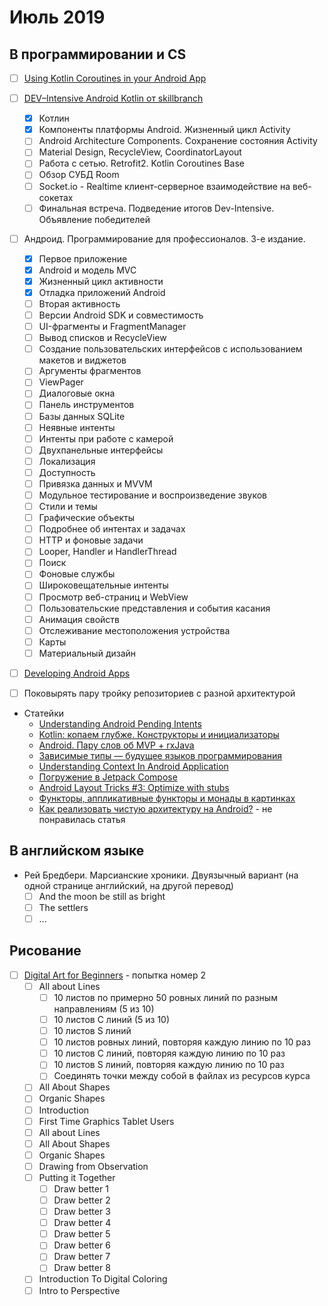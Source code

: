 # Июль 2019

## В программировании и CS

- [ ] [Using Kotlin Coroutines in your Android App](https://codelabs.developers.google.com/codelabs/kotlin-coroutines/index.html#0)

- [ ] [DEV–Intensive Android Kotlin от skillbranch](https://skill-branch.ru/dev-intensive-2019)
  - [x] Котлин
  - [x] Компоненты платформы Android. Жизненный цикл Activity
  - [ ] Android Architecture Components. Сохранение состояния Activity
  - [ ] Material Design, RecycleView, CoordinatorLayout 
  - [ ] Работа с сетью. Retrofit2. Kotlin Coroutines Base
  - [ ] Обзор СУБД Room 
  - [ ] Socket.io - Realtime клиент-серверное взаимодействие на веб-сокетах 
  - [ ] Финальная встреча. Подведение итогов Dev-Intensive. Объявление победителей 

- [ ] Андроид. Программирование для профессионалов. 3-е издание.
  - [x] Первое приложение
  - [x] Android и модель MVC
  - [x] Жизненный цикл активности
  - [x] Отладка приложений Android
  - [ ] Вторая активность
  - [ ] Версии Android SDK и совместимость
  - [ ] UI-фрагменты и FragmentManager
  - [ ] Вывод списков и RecycleView
  - [ ] Создание пользовательских интерфейсов с использованием макетов и виджетов
  - [ ] Аргументы фрагментов
  - [ ] ViewPager
  - [ ] Диалоговые окна
  - [ ] Панель инструментов
  - [ ] Базы данных SQLite
  - [ ] Неявные интенты
  - [ ] Интенты при работе с камерой
  - [ ] Двухпанельные интерфейсы
  - [ ] Локализация
  - [ ] Доступность
  - [ ] Привязка данных и MVVM
  - [ ] Модульное тестирование и воспроизведение звуков
  - [ ] Стили и темы
  - [ ] Графические объекты
  - [ ] Подробнее об интентах и задачах
  - [ ] HTTP и фоновые задачи
  - [ ] Looper, Handler и HandlerThread
  - [ ] Поиск
  - [ ] Фоновые службы
  - [ ] Широковещательные интенты
  - [ ] Просмотр веб-страниц и WebView
  - [ ] Пользовательские представления и события касания
  - [ ] Анимация свойств
  - [ ] Отслеживание местоположения устройства
  - [ ] Карты
  - [ ] Материальный дизайн

- [ ] [Developing Android Apps](https://www.udacity.com/course/new-android-fundamentals--ud851)
- [ ] Поковырять пару тройку репозиториев с разной архитектурой

- Статейки
  - [Understanding Android Pending Intents](http://codetheory.in/android-pending-intents/)
  - [Kotlin: копаем глубже. Конструкторы и инициализаторы](https://habr.com/ru/company/funcorp/blog/425943/)
  - [Android. Пару слов об MVP + rxJava](https://habr.com/ru/post/252903/)
  - [Зависимые типы — будущее языков программирования](https://habr.com/ru/company/piter/blog/432416/)
  - [Understanding Context In Android Application](https://blog.mindorks.com/understanding-context-in-android-application-330913e32514)
  - [Погружение в Jetpack Compose](https://habr.com/ru/company/otus/blog/458106/)
  - [Android Layout Tricks #3: Optimize with stubs](https://android-developers.googleblog.com/2009/03/android-layout-tricks-3-optimize-with.html)
  - [Функторы, аппликативные функторы и монады в картинках](https://habr.com/ru/post/183150/)
  - [Как реализовать чистую архитектуру на Android?](https://habr.com/ru/post/459402/) - не понравилась статья

## В английском языке

- Рей Бредбери. Марсианские хроники. Двуязычный вариант (на одной странице английский, на другой перевод)
  - [ ] And the moon be still as bright
  - [ ] The settlers
  - [ ] ...

## Рисование

- [ ] [Digital Art for Beginners](https://www.udemy.com/digital-art-101-from-beginner-to-pro) - попытка номер 2
  - [ ] All about Lines
    - [ ] 10 листов по примерно 50 ровных линий по разным направлениям (5 из 10)
    - [ ] 10 листов C линий (5 из 10)
    - [ ] 10 листов S линий
    - [ ] 10 листов ровных линий, повторяя каждую линию по 10 раз
    - [ ] 10 листов C линий, повторяя каждую линию по 10 раз
    - [ ] 10 листов S линий, повторяя каждую линию по 10 раз
    - [ ] Соединять точки между собой в файлах из ресурсов курса
  - [ ] All About Shapes
  - [ ] Organic Shapes
  - [ ] Introduction
  - [ ] First Time Graphics Tablet Users
  - [ ] All about Lines
  - [ ] All About Shapes
  - [ ] Organic Shapes
  - [ ] Drawing from Observation
  - [ ] Putting it Together
    - [ ] Draw better 1
    - [ ] Draw better 2
    - [ ] Draw better 3
    - [ ] Draw better 4
    - [ ] Draw better 5
    - [ ] Draw better 6
    - [ ] Draw better 7
    - [ ] Draw better 8
  - [ ] Introduction To Digital Coloring
  - [ ] Intro to Perspective
